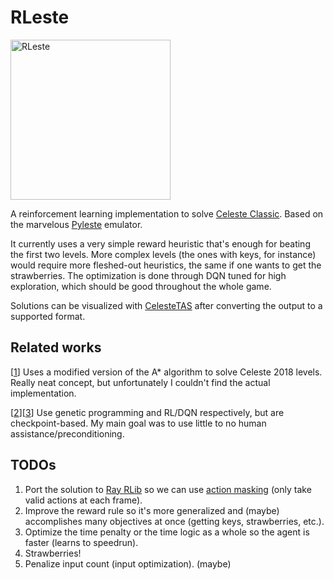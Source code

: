 # RLeste

<img src="https://i.imgur.com/r71ZG9D.gif" alt="RLeste" width="256">

A reinforcement learning implementation to solve [Celeste Classic](https://www.lexaloffle.com/bbs/?tid=2145).
Based on the marvelous [Pyleste](https://github.com/CelesteClassic/Pyleste) emulator.

It currently uses a very simple reward heuristic that's enough for beating the first two levels.
More complex levels (the ones with keys, for instance) would require more fleshed-out heuristics,
the same if one wants to get the strawberries.
The optimization is done through DQN tuned for high exploration,
which should be good throughout the whole game.

Solutions can be visualized with [CelesteTAS](https://github.com/CelesteClassic/ClassicTAS/tree/master/Celeste)
after converting the output to a supported format.

## Related works

[[1](https://dl.acm.org/doi/10.1145/3723498.3723796)] Uses a modified version of the A* algorithm to solve Celeste 2018 levels.
Really neat concept, but unfortunately I couldn't find the actual implementation.

[[2](https://www.youtube.com/watch?v=y8g1AcTYovg)][[3](https://git.betalupi.com/Mark/celeste-ai/raw/branch/master/report/main.pdf)] Use genetic programming and RL/DQN respectively, but are checkpoint-based.
My main goal was to use little to no human assistance/preconditioning.

## TODOs
1. Port the solution to [Ray RLib](https://docs.ray.io/en/latest/rllib/index.html) so we can use [action masking](https://github.com/ray-project/ray/blob/3a60beec28c1f9a2d132b6dba40cc5fc5c3aa879/rllib/examples/envs/classes/action_mask_env.py) (only take valid actions at each frame).
2. Improve the reward rule so it's more generalized and (maybe) accomplishes many objectives at once (getting keys, strawberries, etc.).
3. Optimize the time penalty or the time logic as a whole so the agent is faster (learns to speedrun).
4. Strawberries!
5. Penalize input count (input optimization). (maybe)
